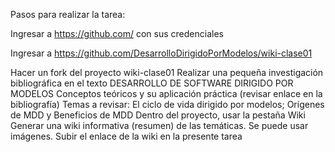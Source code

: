 Pasos para realizar la tarea:

Ingresar a https://github.com/ con sus credenciales

Ingresar a https://github.com/DesarrolloDirigidoPorModelos/wiki-clase01

Hacer un fork del proyecto wiki-clase01
Realizar una pequeña investigación bibliográfica en el texto DESARROLLO DE SOFTWARE DIRIGIDO POR MODELOS Conceptos teóricos y su aplicación práctica (revisar enlace en la bibliografía)
Temas a revisar: El ciclo de vida dirigido por modelos; Orígenes de MDD y Beneficios de MDD
Dentro del proyecto, usar la pestaña Wiki
Generar una wiki informativa (resumen) de las temáticas.
Se puede usar imágenes.
Subir el enlace de la wiki en la presente tarea
